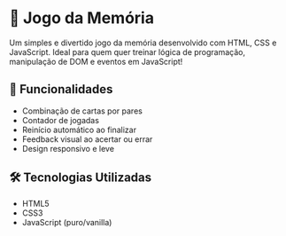 # 🧠 Jogo da Memória

Um simples e divertido jogo da memória desenvolvido com HTML, CSS e JavaScript. Ideal para quem quer treinar lógica de programação, manipulação de DOM e eventos em JavaScript!


## 🚀 Funcionalidades

- Combinação de cartas por pares
- Contador de jogadas
- Reinício automático ao finalizar
- Feedback visual ao acertar ou errar
- Design responsivo e leve

## 🛠 Tecnologias Utilizadas

- HTML5
- CSS3
- JavaScript (puro/vanilla)



